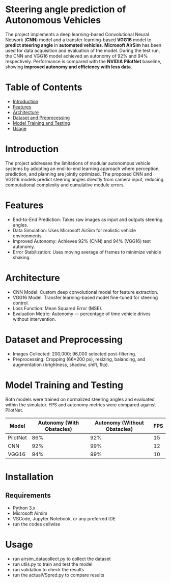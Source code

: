 # Steering angle prediction of Autonomous Vehicles
The project implements a deep learning-based Convolutional Neural Network (**CNN**) model and a transfer learning-based **VGG16** model to **predict steering angle** in **automated vehicles**. **Microsoft AirSim** has been used for data acquisition and evaluation of the model. During the test run, the CNN and VGG16 model achieved an autonomy of 92% and 94% respectively. Performance is compared with the **NVIDIA PilotNet** baseline, showing **improved autonomy and efficiency with less data**. 

# Table of Contents
- [Introduction](https://github.com/FariaParvinMegha/Steering_angle_prediction/blob/master/README.md#introduction)
- [Features](https://github.com/FariaParvinMegha/Steering_angle_prediction/blob/master/README.md#features)
- [Architecture](https://github.com/FariaParvinMegha/Steering_angle_prediction/blob/master/README.md#architecture)
- [Dataset and Preprocessing](https://github.com/FariaParvinMegha/Steering_angle_prediction/blob/master/README.md#dataset-and-preprocessing)
- [Model Training and Testing](https://github.com/FariaParvinMegha/Steering_angle_prediction/blob/master/README.md#model-training-and-testing)
- [Usage](https://github.com/FariaParvinMegha/Electricity_fraud/blob/main/README.md#usage)

# Introduction
The project addresses the limitations of modular autonomous vehicle systems by adopting an end-to-end learning approach where perception, prediction, and planning are jointly optimized. The proposed CNN and VGG16 models predict steering angles directly from camera input, reducing computational complexity and cumulative module errors.

# Features
- End-to-End Prediction: Takes raw images as input and outputs steering angles.
- Data Simulation: Uses Microsoft AirSim for realistic vehicle environments.
- Improved Autonomy: Achieves 92% (CNN) and 94% (VGG16) test autonomy.
- Error Stabilization: Uses moving average of frames to minimize vehicle shaking.

# Architecture
- CNN Model: Custom deep convolutional model for feature extraction.
- VGG16 Model: Transfer learning-based model fine-tuned for steering control.
- Loss Function: Mean Squared Error (MSE).
- Evaluation Metric: Autonomy — percentage of time vehicle drives without intervention.

# Dataset and Preprocessing
- Images Collected: 200,000; 96,000 selected post-filtering.
- Preprocessing: Cropping (66×200 px), resizing, balancing, and augmentation (brightness, shadow, shift, flip).

# Model Training and Testing
Both models were trained on normalized steering angles and evaluated within the simulator. FPS and autonomy metrics were compared against PilotNet.

  | Model    | Autonomy (With Obstacles) | Autonomy (Without Obstacles) | FPS |
| -------- | ------------------------- | ---------------------------- | --- |
| PilotNet | 86%                       | 92%                          | 15  |
| CNN      | 92%                       | 99%                          | 12  |
| VGG16    | 94%                       | 99%                          | 10  |

# Installation
## Requirements
- Python 3.x
- Microsoft Airsim
- VSCode, Jupyter Notebook, or any preferred IDE
- run the codes cellwise
# Usage
- run airsim_datacollect.py to collect the dataset
- run utils.py to train and test the model
- run validation to check the results
- run the actualVSpred.py to compare results
